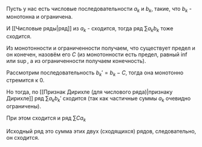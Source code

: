 Пусть у нас есть числовые последовательности $a_{k}$ и $b_{k}$, такие, что $b_{k}$ - монотонна и ограничена.

И [[Числовые ряды|ряд]] из $a_{k}$ - сходится, тогда ряд $\sum\limits a_{k}b_{k}$ тоже сходится.

Из монотонности и ограниченности получаем, что существует предел и он конечен, назовём его $C$ (из монотонности есть предел, равный $\inf$ или $\sup$, а из ограниченности получаем конечность).

Рассмотрим последовательность $b_{k}' = b_{k} - C$, тогда она монотонно стремится к 0.

Но тогда, по [[Признак Дирихле (для числового ряда)|признаку Дирихле]] ряд $\sum\limits a_{k}b_{k}'$ сходится (так как частичные суммы $a_{k}$ очевидно ограничены).

При этом сходится и ряд $\sum\limits Ca_{k}$

Исходный ряд это сумма этих двух (сходящихся) рядов, следовательно, он сходится.
